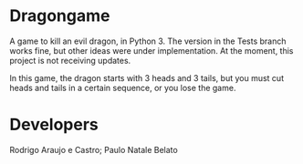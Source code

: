 # Dragongame

A game to kill an evil dragon, in Python 3. The version in the Tests branch works fine, but other ideas were under implementation. At the moment, this project is not receiving updates.

In this game, the dragon starts with 3 heads and 3 tails, but you must cut heads and tails in a certain sequence, or you lose the game.

# Developers
Rodrigo Araujo e Castro;
Paulo Natale Belato
